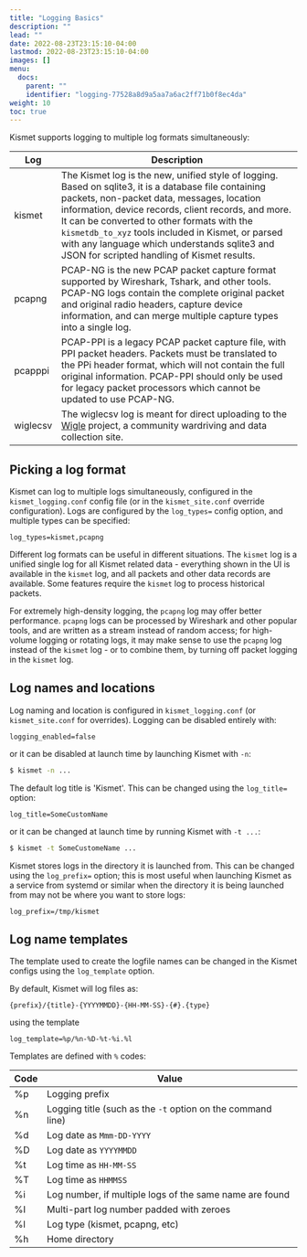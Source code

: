 ```yaml
---
title: "Logging Basics"
description: ""
lead: ""
date: 2022-08-23T23:15:10-04:00
lastmod: 2022-08-23T23:15:10-04:00
images: []
menu:
  docs:
    parent: ""
    identifier: "logging-77528a8d9a5aa7a6ac2ff71b0f8ec4da"
weight: 10
toc: true
---
```


Kismet supports logging to multiple log formats simultaneously:

| Log | Description |
| -------- | ----------- |
| kismet   | The Kismet log is the new, unified style of logging.  Based on sqlite3, it is a database file containing packets, non-packet data, messages, location information, device records, client records, and more.  It can be converted to other formats with the `kismetdb_to_xyz` tools included in Kismet, or parsed with any language which understands sqlite3 and JSON for scripted handling of Kismet results. |
| pcapng | PCAP-NG is the new PCAP packet capture format supported by Wireshark, Tshark, and other tools.  PCAP-NG logs contain the complete original packet and original radio headers, capture device information, and can merge multiple capture types into a single log. |
| pcapppi | PCAP-PPI is a legacy PCAP packet capture file, with PPI packet headers.  Packets must be translated to the PPi header format, which will not contain the full original information.  PCAP-PPI should only be used for legacy packet processors which cannot be updated to use PCAP-NG. |
| wiglecsv | The wiglecsv log is meant for direct uploading to the [Wigle](https://wigle.net) project, a community wardriving and data collection site. |

## Picking a log format

Kismet can log to multiple logs simultaneously, configured in the `kismet_logging.conf` config file (or in the `kismet_site.conf` override configuration).  Logs are configured by the `log_types=` config option, and multiple types can be specified:

```
log_types=kismet,pcapng
```

Different log formats can be useful in different situations.  The `kismet` log is a unified single log for all Kismet related data - everything shown in the UI is available in the `kismet` log, and all packets and other data records are available.  Some features require the `kismet` log to process historical packets.

For extremely high-density logging, the `pcapng` log may offer better performance.  `pcapng` logs can be processed by Wireshark and other popular tools, and are written as a stream instead of random access; for high-volume logging or rotating logs, it may make sense to use the `pcapng` log instead of the `kismet` log - or to combine them, by turning off packet logging in the `kismet` log.

## Log names and locations

Log naming and location is configured in `kismet_logging.conf` (or `kismet_site.conf` for overrides).  Logging can be disabled entirely with:

```
logging_enabled=false
```

or it can be disabled at launch time by launching Kismet with `-n`:

```bash
$ kismet -n ...
```


The default log title is 'Kismet'.  This can be changed using the `log_title=` option:

```
log_title=SomeCustomName
```

or it can be changed at launch time by running Kismet with `-t ...`:

```bash
$ kismet -t SomeCustomeName ...
```

Kismet stores logs in the directory it is launched from.  This can be changed using the `log_prefix=` option; this is most useful when launching Kismet as a service from systemd or similar when the directory it is being launched from may not be where you want to store logs:

```
log_prefix=/tmp/kismet
```

## Log name templates

The template used to create the logfile names can be changed in the Kismet configs using the `log_template` option.

By default, Kismet will log files as:
```text
{prefix}/{title}-{YYYYMMDD}-{HH-MM-SS}-{#}.{type}
```

using the template
```
log_template=%p/%n-%D-%t-%i.%l
```


Templates are defined with `%` codes:

| Code | Value |
| ---- | ----- |
| %p | Logging prefix |
| %n | Logging title (such as the `-t` option on the command line) |
| %d | Log date as `Mmm-DD-YYYY` |
| %D | Log date as `YYYYMMDD` |
| %t | Log time as `HH-MM-SS` |
| %T | Log time as `HHMMSS` |
| %i | Log number, if multiple logs of the same name are found |
| %I | Multi-part log number padded with zeroes |
| %l | Log type (kismet, pcapng, etc) |
| %h | Home directory |




